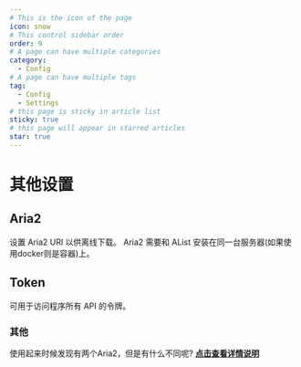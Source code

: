 ```yaml
---
# This is the icon of the page
icon: snow
# This control sidebar order
order: 9
# A page can have multiple categories
category:
  - Config
# A page can have multiple tags
tag:
  - Config
  - Settings
# this page is sticky in article list
sticky: true
# this page will appear in starred articles
star: true
---
```


# 其他设置

## Aria2

设置 Aria2 URI 以供离线下载。 Aria2 需要和 AList 安装在同一台服务器(如果使用docker则是容器)上。

## Token

可用于访问程序所有 API 的令牌。



### 其他

使用起来时候发现有两个Aria2，但是有什么不同呢? [**点击查看详情说明**](https://alist.nn.ci/zh/faq/why.html#两个aria2有什么不同)



